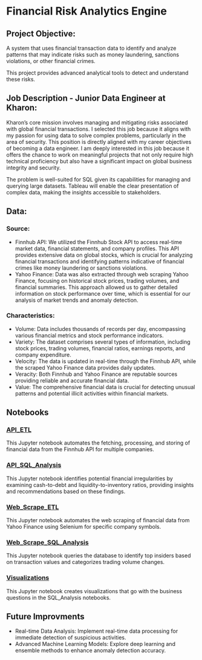 # Financial Risk Analytics Engine


## Project Objective:

A system that uses financial transaction data to identify and analyze patterns that may indicate risks such as money laundering, sanctions violations, or other financial crimes.

This project provides advanced analytical tools to detect and understand these risks.


## Job Description - Junior Data Engineer at Kharon:

Kharon’s core mission involves managing and mitigating risks associated with global financial transactions. I selected this job because it aligns with my passion for using data to solve complex problems, particularly in the area of security. This position is directly aligned with my career objectives of becoming a data engineer. I am deeply interested in this job because it offers the chance to work on meaningful projects that not only require high technical proficiency but also have a significant impact on global business integrity and security.

The problem is well-suited for SQL given its capabilities for managing and querying large datasets. Tableau will enable the clear presentation of complex data, making the insights accessible to stakeholders.


## Data:

### Source:
- Finnhub API: We utilized the Finnhub Stock API to access real-time market data, financial statements, and company profiles. This API provides extensive data on global stocks, which is crucial for analyzing financial transactions and identifying patterns indicative of financial crimes like money laundering or sanctions violations.
- Yahoo Finance: Data was also extracted through web scraping Yahoo Finance, focusing on historical stock prices, trading volumes, and financial summaries. This approach allowed us to gather detailed information on stock performance over time, which is essential for our analysis of market trends and anomaly detection.

### Characteristics:

- Volume: Data includes thousands of records per day, encompassing various financial metrics and stock performance indicators.
- Variety: The dataset comprises several types of information, including stock prices, trading volumes, financial ratios, earnings reports, and company expenditure.
- Velocity: The data is updated in real-time through the Finnhub API, while the scraped Yahoo Finance data provides daily updates.
- Veracity: Both Finnhub and Yahoo Finance are reputable sources providing reliable and accurate financial data.
- Value: The comprehensive financial data is crucial for detecting unusual patterns and potential illicit activities within financial markets.


## Notebooks

### [API_ETL](https://github.com/mayahbosworth/sql-project/blob/main/notebooks/API_ETL.ipynb)
This Jupyter notebook automates the fetching, processing, and storing of financial data from the Finnhub API for multiple companies.

### [API_SQL_Analysis](https://github.com/mayahbosworth/sql-project/blob/main/notebooks/API_SQL_Analysis.ipynb)
This Jupyter notebook identifies potential financial irregularities by examining cash-to-debt and liquidity-to-inventory ratios, providing insights and recommendations based on these findings.

### [Web_Scrape_ETL](https://github.com/mayahbosworth/sql-project/blob/main/notebooks/API_ETL.ipynb)
This Jupyter notebook automates the web scraping of financial data from Yahoo Finance using Selenium for specific company symbols.

### [Web_Scrape_SQL_Analysis](https://github.com/mayahbosworth/sql-project/blob/main/notebooks/Web_Scrape_ETL.ipynb)
This Jupyter notebook queries the database to identify top insiders based on transaction values and categorizes trading volume changes.

### [Visualizations](https://github.com/mayahbosworth/sql-project/blob/main/notebooks/Visualizations.ipynb)
This Jupyter notebook creates visualizations that go with the business questions in the SQL_Analysis notebooks.

## Future Improvments

- Real-time Data Analysis: Implement real-time data processing for immediate detection of suspicious activities.
- Advanced Machine Learning Models: Explore deep learning and ensemble methods to enhance anomaly detection accuracy.
